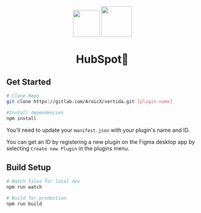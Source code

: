 <div align="center">
<img src="https://vuejs.org/images/logo.png" width="70">

<img src="https://dashboard.snapcraft.io/site_media/appmedia/2019/03/icon_E5fiGLe.png" width="80">

# HubSpot🚀

</div>

## Get Started

```bash
# Clone Repo
git clone https://gitlab.com/AroicX/vertida.git [plugin-name]

#Install dependencies
npm install
```

You'll need to update your `manifest.json` with your plugin's name and ID.

You can get an ID by registering a new plugin on the Figma desktop app by selecting `Create new Plugin` in the plugins menu.

## Build Setup

```bash
# Watch files for local dev
npm run watch

# Build for production
npm run build
```
